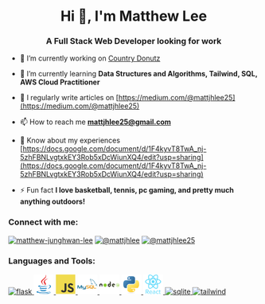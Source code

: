 <h1 align="center">Hi 👋, I'm Matthew Lee</h1>
<h3 align="center">A Full Stack Web Developer looking for work</h3>

- 🔭 I’m currently working on [Country Donutz](https://github.com/mattjhlee/country-donutz)

- 🌱 I’m currently learning **Data Structures and Algorithms, Tailwind, SQL, AWS Cloud Practitioner**

- 📝 I regularly write articles on [https://medium.com/@mattjhlee25](https://medium.com/@mattjhlee25)

- 📫 How to reach me **mattjhlee25@gmail.com**

- 📄 Know about my experiences [https://docs.google.com/document/d/1F4kyvT8TwA_nj-5zhFBNLvgtxkEY3Rob5xDcWiunXQ4/edit?usp=sharing](https://docs.google.com/document/d/1F4kyvT8TwA_nj-5zhFBNLvgtxkEY3Rob5xDcWiunXQ4/edit?usp=sharing)

- ⚡ Fun fact **I love basketball, tennis, pc gaming, and pretty much anything outdoors!**

<h3 align="left">Connect with me:</h3>
<p align="left">
<a href="https://linkedin.com/in/matthew-junghwan-lee" target="blank"><img align="center" src="https://raw.githubusercontent.com/rahuldkjain/github-profile-readme-generator/master/src/images/icons/Social/linked-in-alt.svg" alt="matthew-junghwan-lee" height="30" width="40" /></a>
<a href="https://instagram.com/@mattjhlee" target="blank"><img align="center" src="https://raw.githubusercontent.com/rahuldkjain/github-profile-readme-generator/master/src/images/icons/Social/instagram.svg" alt="@mattjhlee" height="30" width="40" /></a>
<a href="https://medium.com/@mattjhlee25" target="blank"><img align="center" src="https://raw.githubusercontent.com/rahuldkjain/github-profile-readme-generator/master/src/images/icons/Social/medium.svg" alt="@mattjhlee25" height="30" width="40" /></a>
</p>

<h3 align="left">Languages and Tools:</h3>
<p align="left"> <a href="https://flask.palletsprojects.com/" target="_blank" rel="noreferrer"> <img src="https://www.vectorlogo.zone/logos/pocoo_flask/pocoo_flask-icon.svg" alt="flask" width="40" height="40"/> </a> <a href="https://www.java.com" target="_blank" rel="noreferrer"> <img src="https://raw.githubusercontent.com/devicons/devicon/master/icons/java/java-original.svg" alt="java" width="40" height="40"/> </a> <a href="https://developer.mozilla.org/en-US/docs/Web/JavaScript" target="_blank" rel="noreferrer"> <img src="https://raw.githubusercontent.com/devicons/devicon/master/icons/javascript/javascript-original.svg" alt="javascript" width="40" height="40"/> </a> <a href="https://www.mysql.com/" target="_blank" rel="noreferrer"> <img src="https://raw.githubusercontent.com/devicons/devicon/master/icons/mysql/mysql-original-wordmark.svg" alt="mysql" width="40" height="40"/> </a> <a href="https://nodejs.org" target="_blank" rel="noreferrer"> <img src="https://raw.githubusercontent.com/devicons/devicon/master/icons/nodejs/nodejs-original-wordmark.svg" alt="nodejs" width="40" height="40"/> </a> <a href="https://www.python.org" target="_blank" rel="noreferrer"> <img src="https://raw.githubusercontent.com/devicons/devicon/master/icons/python/python-original.svg" alt="python" width="40" height="40"/> </a> <a href="https://reactjs.org/" target="_blank" rel="noreferrer"> <img src="https://raw.githubusercontent.com/devicons/devicon/master/icons/react/react-original-wordmark.svg" alt="react" width="40" height="40"/> </a> <a href="https://www.sqlite.org/" target="_blank" rel="noreferrer"> <img src="https://www.vectorlogo.zone/logos/sqlite/sqlite-icon.svg" alt="sqlite" width="40" height="40"/> </a> <a href="https://tailwindcss.com/" target="_blank" rel="noreferrer"> <img src="https://www.vectorlogo.zone/logos/tailwindcss/tailwindcss-icon.svg" alt="tailwind" width="40" height="40"/> </a> </p>
